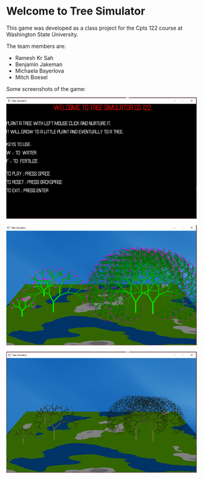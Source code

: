 # Welcome to Tree Simulator 

This game was developed as a class project for the Cpts 122 course at Washington State University.

The team members are:
- Ramesh Kr Sah
- Benjamin Jakeman
- Michaela Bayerlova
- Mitch Boesel

Some screenshots of the game:

![menu](prog_assign_8/menu.PNG "main menu")


![play](prog_assign_8/play.PNG "playing")


![dead](prog_assign_8/dead.PNG "dead tree")
